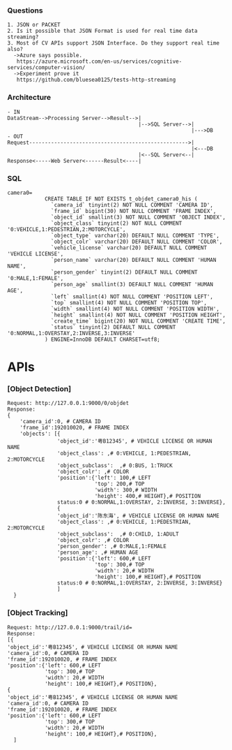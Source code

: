 ### Questions
    1. JSON or PACKET
    2. Is it possible that JSON Format is used for real time data streaming?
    3. Most of CV APIs support JSON Interface. Do they support real time also?
      ->Azure says possible.
       https://azure.microsoft.com/en-us/services/cognitive-services/computer-vision/
      ->Experiment prove it
       https://github.com/bluesea0125/tests-http-streaming
       
### Architecture
    - IN
    DataStream-->Processing Server-->Result-->|
                                              |-->SQL Server-->|
                                                               |--->DB
    - OUT
    Request--------------------------------------------------->|
                                                               |<---DB   
                                              |<--SQL Server<--|
    Response<-----Web Server<------Result<----|

    
### SQL
    camera0=
                CREATE TABLE IF NOT EXISTS t_objdet_camera0_his (
                  `camera_id` tinyint(2) NOT NULL COMMENT 'CAMERA ID',
                  `frame_id` bigint(30) NOT NULL COMMENT 'FRAME INDEX',
                  `object_id` smallint(3) NOT NULL COMMENT 'OBJECT INDEX',
                  `object_class` tinyint(2) NOT NULL COMMENT '0:VEHICLE,1:PEDESTRIAN,2:MOTORCYCLE',
                  `object_type` varchar(20) DEFAULT NULL COMMENT 'TYPE',
                  `object_colr` varchar(20) DEFAULT NULL COMMENT 'COLOR',
                  `vehicle_license` varchar(20) DEFAULT NULL COMMENT 'VEHICLE LICENSE',
                  `person_name` varchar(20) DEFAULT NULL COMMENT 'HUMAN NAME',
                  `person_gender` tinyint(2) DEFAULT NULL COMMENT '0:MALE,1:FEMALE',
                  `person_age` smallint(3) DEFAULT NULL COMMENT 'HUMAN AGE',
                  `left` smallint(4) NOT NULL COMMENT 'POSITION LEFT',
                  `top` smallint(4) NOT NULL COMMENT 'POSITION TOP',
                  `width` smallint(4) NOT NULL COMMENT 'POSITION WIDTH',
                  `height` smallint(4) NOT NULL COMMENT 'POSITION HEIGHT',
                  `create_time` bigint(20) NOT NULL COMMENT 'CREATE TIME',
                  `status` tinyint(2) DEFAULT NULL COMMENT '0:NORMAL,1:OVERSTAY,2:INVERSE,3:INVERSE'
                ) ENGINE=InnoDB DEFAULT CHARSET=utf8;
                
# APIs
### [Object Detection]
    Request: http://127.0.0.1:9000/0/objdet
    Response:
    {
        'camera_id':0, # CAMERA ID
        'frame_id':192010020, # FRAME INDEX
        'objects': [{  
                    'object_id':'粤B12345', # VEHICLE LICENSE OR HUMAN NAME
                    'object_class': ,# 0:VEHICLE, 1:PEDESTRIAN, 2:MOTORCYCLE
                    'object_subclass':  ,# 0:BUS, 1:TRUCK
                    'object_colr': ,# COLOR
                    'position':{'left': 100,# LEFT
                                'top': 200,# TOP
                                'width': 300,# WIDTH
                                'height': 400,# HEIGHT},# POSITION
                    status:0 # 0:NORMAL,1:OVERSTAY, 2:INVERSE, 3:INVERSE},
                    {
                    'object_id':'陈东海', # VEHICLE LICENSE OR HUMAN NAME
                    'object_class': ,# 0:VEHICLE, 1:PEDESTRIAN, 2:MOTORCYCLE
                    'object_subclass':  ,# 0:CHILD, 1:ADULT
                    'object_colr': ,# COLOR
                    'person_gender': ,# 0:MALE,1:FEMALE
                    'person_age': ,# HUMAN AGE
                    'position':{'left': 600,# LEFT
                                'top': 300,# TOP
                                'width': 20,# WIDTH
                                'height': 100,# HEIGHT},# POSITION
                    status:0 # 0:NORMAL,1:OVERSTAY, 2:INVERSE, 3:INVERSE}
                    ]
      }
      
### [Object Tracking]
    Request: http://127.0.0.1:9000/trail/id=
    Response:
    [{
    'object_id':'粤B12345', # VEHICLE LICENSE OR HUMAN NAME
    'camera_id':0, # CAMERA ID
    'frame_id':192010020, # FRAME INDEX
    'position':{'left': 600,# LEFT
                'top': 300,# TOP
                'width': 20,# WIDTH
                'height': 100,# HEIGHT},# POSITION},
    {
    'object_id':'粤B12345', # VEHICLE LICENSE OR HUMAN NAME
    'camera_id':0, # CAMERA ID
    'frame_id':192010020, # FRAME INDEX
    'position':{'left': 600,# LEFT
                'top': 300,# TOP
                'width': 20,# WIDTH
                'height': 100,# HEIGHT},# POSITION},                          
      ]
